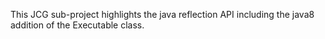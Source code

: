 This JCG sub-project highlights the java reflection API including the java8 addition of the Executable class.
